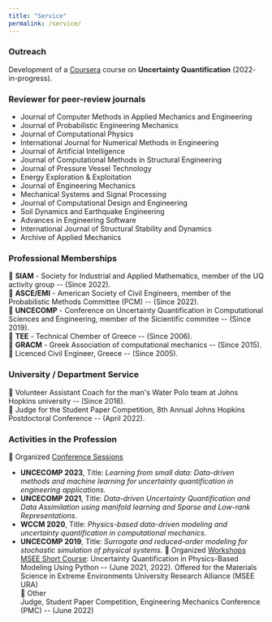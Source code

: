 ```yaml
---
title: "Service"
permalink: /service/
---
```


<h3>Outreach</h3> 
Development of a <a href='https://www.coursera.org/courses?query=johns%20hopkins' target='_blank'>Coursera</a> course on <strong>Uncertainty Quantification</strong> (2022- in-progress).


<h3>Reviewer for peer-review journals</h3> 

* Journal of Computer Methods in Applied Mechanics and Engineering
* Journal of Probabilistic Engineering Mechanics
* Journal of  Computational Physics
* International Journal for Numerical Methods in Engineering
* Journal of Artificial Intelligence
* Journal of Computational Methods in Structural Engineering
* Journal of Pressure Vessel Technology
* Energy Exploration & Exploitation
* Journal of Engineering Mechanics
* Mechanical Systems and Signal Processing
* Journal of Computational Design and Engineering
* Soil Dynamics and Earthquake Engineering
* Advances in Engineering Software
* International Journal of Structural Stability and Dynamics
* Archive of Applied Mechanics


<h3>Professional Memberships</h3> 

:pushpin: <strong>SIAM</strong> - Society for Industrial and Applied Mathematics, member of the UQ activity group -- (Since 2022).<br>
:pushpin: <strong>ASCE/EMI</strong>  - American Society of Civil Engineers, member of the Probabilistic Methods Committee (PCM) -- (Since 2022).<br>
:pushpin: <strong>UNCECOMP</strong>  - Conference on Uncertainty Quantification in Computational Sciences and Engineering, member of the Sicientific commitee -- (Since 2019).<br>
:pushpin: <strong>TEE</strong>  - Technical Chember of Greece -- (Since 2006).<br>
:pushpin: <strong>GRACM</strong>  - Greek Association of computational mechanics -- (Since 2015).<br>
:pushpin: Licenced Civil Engineer, Greece -- (Since 2005).<br>



<h3>University / Department Service</h3> 


:pushpin: Volunteer Assistant Coach for the man's Water Polo team at Johns Hopkins university -- (Since 2016).<br>
:pushpin: Judge for the Student Paper Competition,  8th Annual Johns Hopkins Postdoctoral Conference -- (April 2022).<br>


<h3>Activities in the Profession</h3> 


:pushpin: Organized <u>Conference Sessions</u><br>
* <strong>UNCECOMP 2023</strong>, Title: <em>Learning from small data: Data-driven methods and machine learning for uncertainty quantification in engineering applications.</em>
* <strong>UNCECOMP 2021</strong>, Title: <em>Data-driven Uncertainty Quantification and Data Assimilation using manifold learning and Sparse and Low-rank Representations.</em>
* <strong>WCCM 2020</strong>, Title: <em>Physics-based data-driven modeling and uncertainty quantification in computational mechanics.</em>
* <strong>UNCECOMP 2019</strong>, Title: <em>Surrogate and reduced-order modeling for stochastic simulation of physical systems.</em>
:pushpin: Organized <u>Workshops</u><br>
<a href='https://github.com/SURGroup/MSEE_UQ_Short_Course' target='_blank'>MSEE Short Course</a>: Uncertainty Quantification in Physics-Based Modeling Using Python -- (June 2021, 2022). Offered for the Materials Science in Extreme Environments University Research Alliance (MSEE URA)<br>
:pushpin: Other<br>
Judge, Student Paper Competition,  Engineering Mechanics Conference (PMC) -- (June 2022)




